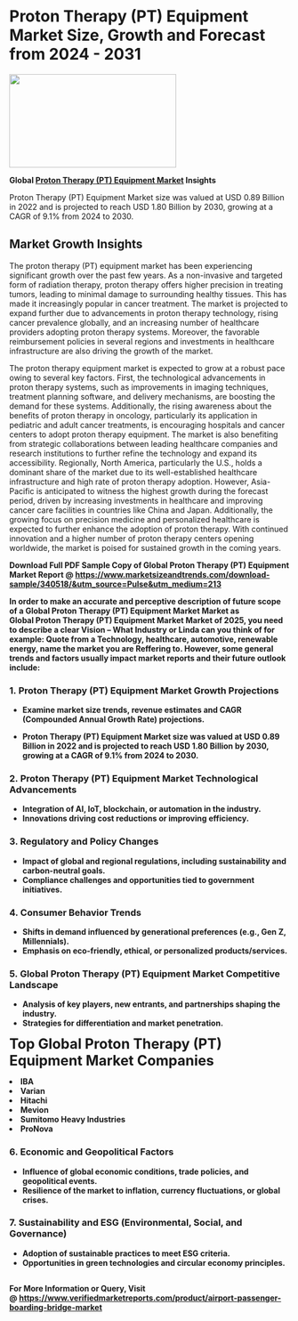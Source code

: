 <H1>Proton Therapy (PT) Equipment Market Size, Growth and Forecast from 2024 - 2031</H1><img class="aligncenter size-medium wp-image-584254" src="https://thirdeyenews.in/wp-content/uploads/2024/09/Global-Market-Research-300x168.jpeg" alt="" width="300" height="168" /><p><strong>Global&nbsp;<a href="https://www.marketsizeandtrends.com/download-sample/340518/&amp;utm_source=Pulse&amp;utm_medium=213">Proton Therapy (PT) Equipment Market</a> Insights</strong></p><p>Proton Therapy (PT) Equipment Market size was valued at USD 0.89 Billion in 2022 and is projected to reach USD 1.80 Billion by 2030, growing at a CAGR of 9.1% from 2024 to 2030.</p><p><h2>Market Growth Insights</h2> <p>The proton therapy (PT) equipment market has been experiencing significant growth over the past few years. As a non-invasive and targeted form of radiation therapy, proton therapy offers higher precision in treating tumors, leading to minimal damage to surrounding healthy tissues. This has made it increasingly popular in cancer treatment. The market is projected to expand further due to advancements in proton therapy technology, rising cancer prevalence globally, and an increasing number of healthcare providers adopting proton therapy systems. Moreover, the favorable reimbursement policies in several regions and investments in healthcare infrastructure are also driving the growth of the market.</p> <p><strong></strong></p> <p>The proton therapy equipment market is expected to grow at a robust pace owing to several key factors. First, the technological advancements in proton therapy systems, such as improvements in imaging techniques, treatment planning software, and delivery mechanisms, are boosting the demand for these systems. Additionally, the rising awareness about the benefits of proton therapy in oncology, particularly its application in pediatric and adult cancer treatments, is encouraging hospitals and cancer centers to adopt proton therapy equipment. The market is also benefiting from strategic collaborations between leading healthcare companies and research institutions to further refine the technology and expand its accessibility. Regionally, North America, particularly the U.S., holds a dominant share of the market due to its well-established healthcare infrastructure and high rate of proton therapy adoption. However, Asia-Pacific is anticipated to witness the highest growth during the forecast period, driven by increasing investments in healthcare and improving cancer care facilities in countries like China and Japan. Additionally, the growing focus on precision medicine and personalized healthcare is expected to further enhance the adoption of proton therapy. With continued innovation and a higher number of proton therapy centers opening worldwide, the market is poised for sustained growth in the coming years.</p> <p><strong></p><p><span class=""><strong>Download Full PDF Sample Copy of Global Proton Therapy (PT) Equipment Market Report</strong> @ <a href="https://www.marketsizeandtrends.com/download-sample/340518/&amp;utm_source=Pulse&amp;utm_medium=213" target="_blank">https://www.marketsizeandtrends.com/download-sample/340518/&amp;utm_source=Pulse&amp;utm_medium=213</a></span></p><p>In order to make an accurate and perceptive description of future scope of a Global&nbsp;Proton Therapy (PT) Equipment Market Market as Global&nbsp;Proton Therapy (PT) Equipment Market Market of 2025, you need to describe a clear Vision &ndash; What Industry or Linda can you think of for example: Quote from a Technology, healthcare, automotive, renewable energy, name the market you are Reffering to. However, some general trends and factors usually impact market reports and their future outlook include:</p><h3>1.&nbsp;<strong>Proton Therapy (PT) Equipment Market Growth Projections</strong></h3><ul><li>Examine market size trends, revenue estimates and CAGR (Compounded Annual Growth Rate) projections.</li><li><p>Proton Therapy (PT) Equipment Market size was valued at USD 0.89 Billion in 2022 and is projected to reach USD 1.80 Billion by 2030, growing at a CAGR of 9.1% from 2024 to 2030.</p></li></ul><h3>2.&nbsp;<strong>Proton Therapy (PT) Equipment Market Technological Advancements</strong></h3><ul><li>Integration of AI, IoT, blockchain, or automation in the industry.</li><li>Innovations driving cost reductions or improving efficiency.</li></ul><h3>3.&nbsp;<strong>Regulatory and Policy Changes</strong></h3><ul><li>Impact of global and regional regulations, including sustainability and carbon-neutral goals.</li><li>Compliance challenges and opportunities tied to government initiatives.</li></ul><h3>4.&nbsp;<strong>Consumer Behavior Trends</strong></h3><ul><li>Shifts in demand influenced by generational preferences (e.g., Gen Z, Millennials).</li><li>Emphasis on eco-friendly, ethical, or personalized products/services.</li></ul><h3>5.&nbsp;<strong>Global Proton Therapy (PT) Equipment Market Competitive Landscape</strong></h3><ul><li>Analysis of key players, new entrants, and partnerships shaping the industry.</li><li>Strategies for differentiation and market penetration.</li></ul><p data-pm-slice="1 1 []"><span style="color: inherit; font-family: inherit; font-size: 25px;">Top Global Proton Therapy (PT) Equipment Market Companies</span></p><div class="" data-test-id=""><p><li>IBA</li><li> Varian</li><li> Hitachi</li><li> Mevion</li><li> Sumitomo Heavy Industries</li><li> ProNova</li></p></div><h3>6.&nbsp;<strong>Economic and Geopolitical Factors</strong></h3><ul><li>Influence of global economic conditions, trade policies, and geopolitical events.</li><li>Resilience of the market to inflation, currency fluctuations, or global crises.</li></ul><h3>7.&nbsp;<strong>Sustainability and ESG (Environmental, Social, and Governance)</strong></h3><ul><li>Adoption of sustainable practices to meet ESG criteria.</li><li>Opportunities in green technologies and circular economy principles.</li></ul><h2><strong style="font-size: 14px;">For More Information or Query, Visit @&nbsp;</strong><a style="background-color: #ffffff; font-size: 14px;" href="https://www.marketsizeandtrends.com/report/proton-therapy-pt-equipment-market/" target="_blank">https://www.verifiedmarketreports.com/product/airport-passenger-boarding-bridge-market</a></h2>
